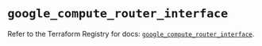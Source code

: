 # `google_compute_router_interface`

Refer to the Terraform Registry for docs: [`google_compute_router_interface`](https://registry.terraform.io/providers/hashicorp/google/5.35.0/docs/resources/compute_router_interface).
